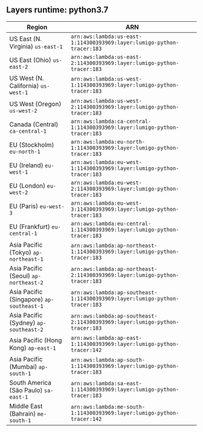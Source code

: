 Layers runtime: python3.7
----
| Region | ARN |
| --- | --- |
|US East (N. Virginia)  `us-east-1`|`arn:aws:lambda:us-east-1:114300393969:layer:lumigo-python-tracer:183`|
|US East (Ohio)  `us-east-2`|`arn:aws:lambda:us-east-2:114300393969:layer:lumigo-python-tracer:183`|
|US West (N. California)  `us-west-1`|`arn:aws:lambda:us-west-1:114300393969:layer:lumigo-python-tracer:183`|
|US West (Oregon)  `us-west-2`|`arn:aws:lambda:us-west-2:114300393969:layer:lumigo-python-tracer:183`|
|Canada (Central)  `ca-central-1`|`arn:aws:lambda:ca-central-1:114300393969:layer:lumigo-python-tracer:183`|
|EU (Stockholm)  `eu-north-1`|`arn:aws:lambda:eu-north-1:114300393969:layer:lumigo-python-tracer:183`|
|EU (Ireland)  `eu-west-1`|`arn:aws:lambda:eu-west-1:114300393969:layer:lumigo-python-tracer:183`|
|EU (London)  `eu-west-2`|`arn:aws:lambda:eu-west-2:114300393969:layer:lumigo-python-tracer:183`|
|EU (Paris)  `eu-west-3`|`arn:aws:lambda:eu-west-3:114300393969:layer:lumigo-python-tracer:183`|
|EU (Frankfurt)  `eu-central-1`|`arn:aws:lambda:eu-central-1:114300393969:layer:lumigo-python-tracer:183`|
|Asia Pacific (Tokyo)  `ap-northeast-1`|`arn:aws:lambda:ap-northeast-1:114300393969:layer:lumigo-python-tracer:183`|
|Asia Pacific (Seoul)  `ap-northeast-2`|`arn:aws:lambda:ap-northeast-2:114300393969:layer:lumigo-python-tracer:183`|
|Asia Pacific (Singapore)  `ap-southeast-1`|`arn:aws:lambda:ap-southeast-1:114300393969:layer:lumigo-python-tracer:183`|
|Asia Pacific (Sydney)  `ap-southeast-2`|`arn:aws:lambda:ap-southeast-2:114300393969:layer:lumigo-python-tracer:183`|
|Asia Pacific (Hong Kong)  `ap-east-1`|`arn:aws:lambda:ap-east-1:114300393969:layer:lumigo-python-tracer:142`|
|Asia Pacific (Mumbai)  `ap-south-1`|`arn:aws:lambda:ap-south-1:114300393969:layer:lumigo-python-tracer:183`|
|South America (São Paulo)  `sa-east-1`|`arn:aws:lambda:sa-east-1:114300393969:layer:lumigo-python-tracer:183`|
|Middle East (Bahrain)  `me-south-1`|`arn:aws:lambda:me-south-1:114300393969:layer:lumigo-python-tracer:142`|
